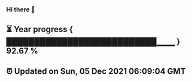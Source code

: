 ### Hi there 👋
⏳ Year progress { ███████████████████████████▁▁▁ } 92.67 %
---
⏰ Updated on Sun, 05 Dec 2021 06:09:04 GMT
---
